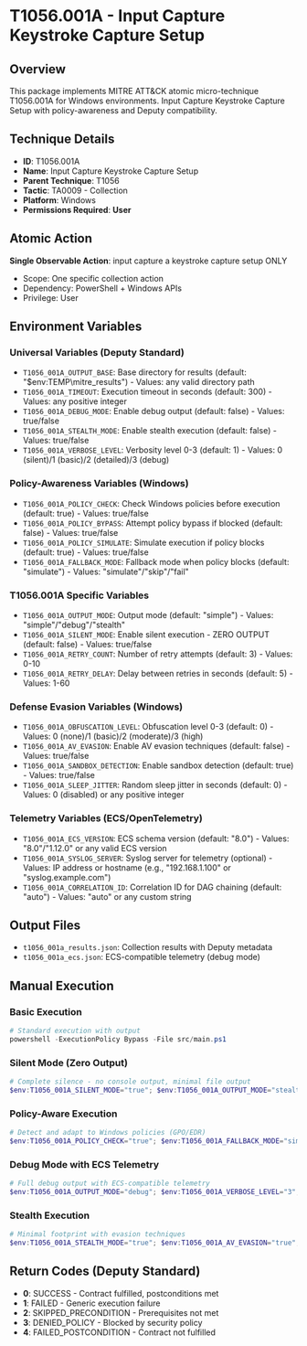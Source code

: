# T1056.001A - Input Capture Keystroke Capture Setup

## Overview
This package implements MITRE ATT&CK atomic micro-technique T1056.001A for Windows environments. Input Capture Keystroke Capture Setup with policy-awareness and Deputy compatibility.

## Technique Details
- **ID**: T1056.001A
- **Name**: Input Capture Keystroke Capture Setup
- **Parent Technique**: T1056
- **Tactic**: TA0009 - Collection
- **Platform**: Windows
- **Permissions Required**: **User**

## Atomic Action
**Single Observable Action**: input capture a keystroke capture setup ONLY
- Scope: One specific collection action
- Dependency: PowerShell + Windows APIs
- Privilege: User

## Environment Variables

### Universal Variables (Deputy Standard)
- `T1056_001A_OUTPUT_BASE`: Base directory for results (default: "$env:TEMP\mitre_results") - Values: any valid directory path
- `T1056_001A_TIMEOUT`: Execution timeout in seconds (default: 300) - Values: any positive integer
- `T1056_001A_DEBUG_MODE`: Enable debug output (default: false) - Values: true/false
- `T1056_001A_STEALTH_MODE`: Enable stealth execution (default: false) - Values: true/false
- `T1056_001A_VERBOSE_LEVEL`: Verbosity level 0-3 (default: 1) - Values: 0 (silent)/1 (basic)/2 (detailed)/3 (debug)

### Policy-Awareness Variables (Windows)
- `T1056_001A_POLICY_CHECK`: Check Windows policies before execution (default: true) - Values: true/false
- `T1056_001A_POLICY_BYPASS`: Attempt policy bypass if blocked (default: false) - Values: true/false
- `T1056_001A_POLICY_SIMULATE`: Simulate execution if policy blocks (default: true) - Values: true/false
- `T1056_001A_FALLBACK_MODE`: Fallback mode when policy blocks (default: "simulate") - Values: "simulate"/"skip"/"fail"

### T1056.001A Specific Variables
- `T1056_001A_OUTPUT_MODE`: Output mode (default: "simple") - Values: "simple"/"debug"/"stealth"
- `T1056_001A_SILENT_MODE`: Enable silent execution - ZERO OUTPUT (default: false) - Values: true/false
- `T1056_001A_RETRY_COUNT`: Number of retry attempts (default: 3) - Values: 0-10
- `T1056_001A_RETRY_DELAY`: Delay between retries in seconds (default: 5) - Values: 1-60

### Defense Evasion Variables (Windows)
- `T1056_001A_OBFUSCATION_LEVEL`: Obfuscation level 0-3 (default: 0) - Values: 0 (none)/1 (basic)/2 (moderate)/3 (high)
- `T1056_001A_AV_EVASION`: Enable AV evasion techniques (default: false) - Values: true/false
- `T1056_001A_SANDBOX_DETECTION`: Enable sandbox detection (default: true) - Values: true/false
- `T1056_001A_SLEEP_JITTER`: Random sleep jitter in seconds (default: 0) - Values: 0 (disabled) or any positive integer

### Telemetry Variables (ECS/OpenTelemetry)
- `T1056_001A_ECS_VERSION`: ECS schema version (default: "8.0") - Values: "8.0"/"1.12.0" or any valid ECS version
- `T1056_001A_SYSLOG_SERVER`: Syslog server for telemetry (optional) - Values: IP address or hostname (e.g., "192.168.1.100" or "syslog.example.com")
- `T1056_001A_CORRELATION_ID`: Correlation ID for DAG chaining (default: "auto") - Values: "auto" or any custom string

## Output Files
- `t1056_001a_results.json`: Collection results with Deputy metadata
- `t1056_001a_ecs.json`: ECS-compatible telemetry (debug mode)

## Manual Execution

### Basic Execution
```powershell
# Standard execution with output
powershell -ExecutionPolicy Bypass -File src/main.ps1
```

### Silent Mode (Zero Output)
```powershell
# Complete silence - no console output, minimal file output
$env:T1056_001A_SILENT_MODE="true"; $env:T1056_001A_OUTPUT_MODE="stealth"; powershell -ExecutionPolicy Bypass -File src/main.ps1
```

### Policy-Aware Execution
```powershell
# Detect and adapt to Windows policies (GPO/EDR)
$env:T1056_001A_POLICY_CHECK="true"; $env:T1056_001A_FALLBACK_MODE="simulate"; powershell -ExecutionPolicy Bypass -File src/main.ps1
```

### Debug Mode with ECS Telemetry
```powershell
# Full debug output with ECS-compatible telemetry
$env:T1056_001A_OUTPUT_MODE="debug"; $env:T1056_001A_VERBOSE_LEVEL="3"; $env:T1056_001A_ECS_VERSION="8.0"; powershell -ExecutionPolicy Bypass -File src/main.ps1
```

### Stealth Execution
```powershell
# Minimal footprint with evasion techniques
$env:T1056_001A_STEALTH_MODE="true"; $env:T1056_001A_AV_EVASION="true"; $env:T1056_001A_OBFUSCATION_LEVEL="2"; powershell -ExecutionPolicy Bypass -File src/main.ps1
```

## Return Codes (Deputy Standard)
- **0**: SUCCESS - Contract fulfilled, postconditions met
- **1**: FAILED - Generic execution failure
- **2**: SKIPPED_PRECONDITION - Prerequisites not met
- **3**: DENIED_POLICY - Blocked by security policy
- **4**: FAILED_POSTCONDITION - Contract not fulfilled